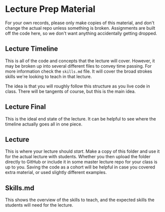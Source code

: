 # Lecture Prep Material

For your own records, please only make copies of this material, and don't change the actual repo unless something is broken. Assignments are built off the code here, so we don't want anything accidentally getting dropped.

## Lecture Timeline
This is all of the code and concepts that the lecture will cover. However, it may be broken up into several different files to convey time passing. For more information check the `skills.md` file. It will cover the broad strokes skills we're looking to teach in that lecture.

The idea is that you will roughly follow this structure as you live code in class. There will be tangents of course, but this is the main idea.

## Lecture Final
This is the ideal end state of the lecture. It can be helpful to see where the timeline actually goes all in one piece.

## Lecture
This is where your lecture should *start*. Make a copy of this folder and use it for the actual lecture with students. Whether you then upload the folder directly to GitHub or include it in some master lecture repo for your class is up to you. Saving the code as a cohort will be helpful in case you covered extra material, or used slightly different examples.

## Skills.md
This shows the overview of the skills to teach, and the expected skills the students will need for the lecture.